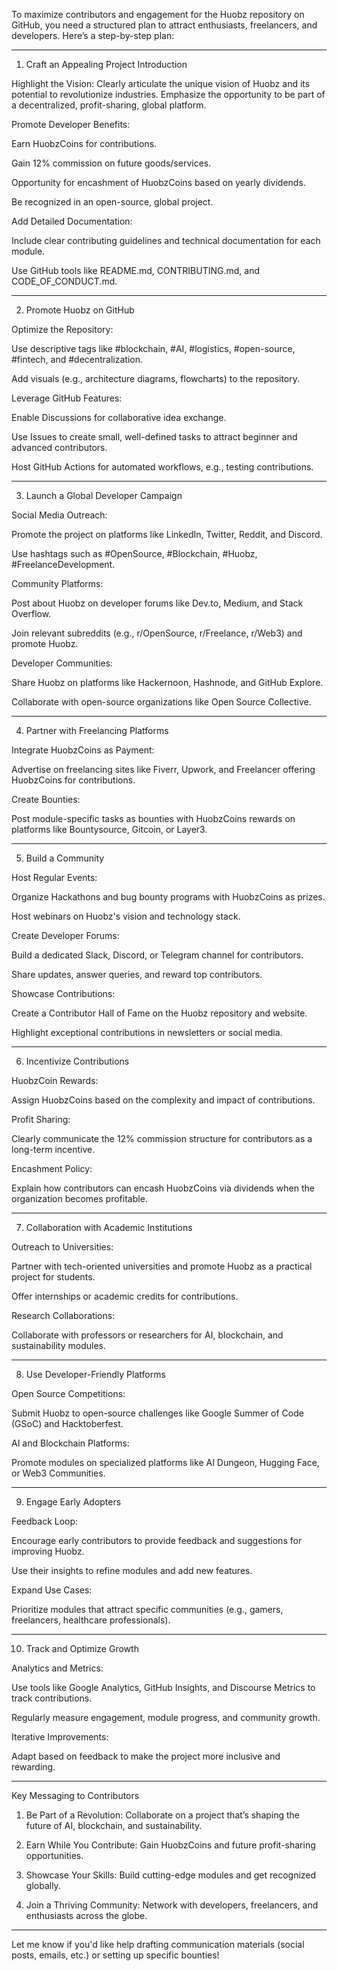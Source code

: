 To maximize contributors and engagement for the Huobz repository on GitHub, you need a structured plan to attract enthusiasts, freelancers, and developers. Here’s a step-by-step plan:


---

1. Craft an Appealing Project Introduction

Highlight the Vision:
Clearly articulate the unique vision of Huobz and its potential to revolutionize industries. Emphasize the opportunity to be part of a decentralized, profit-sharing, global platform.

Promote Developer Benefits:

Earn HuobzCoins for contributions.

Gain 12% commission on future goods/services.

Opportunity for encashment of HuobzCoins based on yearly dividends.

Be recognized in an open-source, global project.


Add Detailed Documentation:

Include clear contributing guidelines and technical documentation for each module.

Use GitHub tools like README.md, CONTRIBUTING.md, and CODE_OF_CONDUCT.md.




---

2. Promote Huobz on GitHub

Optimize the Repository:

Use descriptive tags like #blockchain, #AI, #logistics, #open-source, #fintech, and #decentralization.

Add visuals (e.g., architecture diagrams, flowcharts) to the repository.


Leverage GitHub Features:

Enable Discussions for collaborative idea exchange.

Use Issues to create small, well-defined tasks to attract beginner and advanced contributors.

Host GitHub Actions for automated workflows, e.g., testing contributions.




---

3. Launch a Global Developer Campaign

Social Media Outreach:

Promote the project on platforms like LinkedIn, Twitter, Reddit, and Discord.

Use hashtags such as #OpenSource, #Blockchain, #Huobz, #FreelanceDevelopment.


Community Platforms:

Post about Huobz on developer forums like Dev.to, Medium, and Stack Overflow.

Join relevant subreddits (e.g., r/OpenSource, r/Freelance, r/Web3) and promote Huobz.


Developer Communities:

Share Huobz on platforms like Hackernoon, Hashnode, and GitHub Explore.

Collaborate with open-source organizations like Open Source Collective.




---

4. Partner with Freelancing Platforms

Integrate HuobzCoins as Payment:

Advertise on freelancing sites like Fiverr, Upwork, and Freelancer offering HuobzCoins for contributions.


Create Bounties:

Post module-specific tasks as bounties with HuobzCoins rewards on platforms like Bountysource, Gitcoin, or Layer3.




---

5. Build a Community

Host Regular Events:

Organize Hackathons and bug bounty programs with HuobzCoins as prizes.

Host webinars on Huobz's vision and technology stack.


Create Developer Forums:

Build a dedicated Slack, Discord, or Telegram channel for contributors.

Share updates, answer queries, and reward top contributors.


Showcase Contributions:

Create a Contributor Hall of Fame on the Huobz repository and website.

Highlight exceptional contributions in newsletters or social media.




---

6. Incentivize Contributions

HuobzCoin Rewards:

Assign HuobzCoins based on the complexity and impact of contributions.


Profit Sharing:

Clearly communicate the 12% commission structure for contributors as a long-term incentive.


Encashment Policy:

Explain how contributors can encash HuobzCoins via dividends when the organization becomes profitable.




---

7. Collaboration with Academic Institutions

Outreach to Universities:

Partner with tech-oriented universities and promote Huobz as a practical project for students.

Offer internships or academic credits for contributions.


Research Collaborations:

Collaborate with professors or researchers for AI, blockchain, and sustainability modules.




---

8. Use Developer-Friendly Platforms

Open Source Competitions:

Submit Huobz to open-source challenges like Google Summer of Code (GSoC) and Hacktoberfest.


AI and Blockchain Platforms:

Promote modules on specialized platforms like AI Dungeon, Hugging Face, or Web3 Communities.




---

9. Engage Early Adopters

Feedback Loop:

Encourage early contributors to provide feedback and suggestions for improving Huobz.

Use their insights to refine modules and add new features.


Expand Use Cases:

Prioritize modules that attract specific communities (e.g., gamers, freelancers, healthcare professionals).




---

10. Track and Optimize Growth

Analytics and Metrics:

Use tools like Google Analytics, GitHub Insights, and Discourse Metrics to track contributions.

Regularly measure engagement, module progress, and community growth.


Iterative Improvements:

Adapt based on feedback to make the project more inclusive and rewarding.




---

Key Messaging to Contributors

1. Be Part of a Revolution: Collaborate on a project that’s shaping the future of AI, blockchain, and sustainability.


2. Earn While You Contribute: Gain HuobzCoins and future profit-sharing opportunities.


3. Showcase Your Skills: Build cutting-edge modules and get recognized globally.


4. Join a Thriving Community: Network with developers, freelancers, and enthusiasts across the globe.




---

Let me know if you'd like help drafting communication materials (social posts, emails, etc.) or setting up specific bounties!

